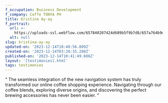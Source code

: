 ```yaml
---
f_occupation: Business Development
f_company: Coffe TONYA PH
title: Kristina Ay-ay
f_portrait:
  url: >-
    https://uploads-ssl.webflow.com/657840207424d689b5f9b7d8/657a764b9d88a6ed87df1368_kristina.png
  alt: null
slug: kristina-ay-ay
updated-on: '2023-12-14T10:40:56.809Z'
created-on: '2023-12-14T03:28:35.288Z'
published-on: '2023-12-14T10:41:49.606Z'
layout: '[testimonies].html'
tags: testimonies
---
```


“ The seamless integration of the new navigation system has truly transformed our online coffee shopping experience. Navigating through our coffee blends, exploring diverse origins, and discovering the perfect brewing accessories has never been easier. ”
